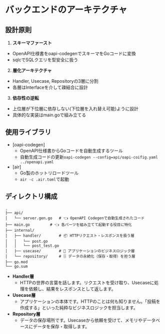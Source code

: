 # バックエンドのアーキテクチャ

## 設計原則
1. **スキーマファースト**
  - OpenAPI仕様書をoapi-codegenでスキーマをGoコードに変換
  - sqlcでSQLクエリを型安全に扱う
2. **層化アーキテクチャ**
  - Handler, Usecase, Repositoryの3層に分割
  - 各層はInterfaceを介して疎結合に設計
3. **依存性の逆転**
  - 上位層が下位層に依存しない(下位層を入れ替え可能)ように設計
  - 具体的な実装はmain.goで組み立てる

## 使用ライブラリ
- [oapi-codegen]
  - OpenAPI仕様書からGoコードを自動生成するツール
  - 自動生成コードの更新`oapi-codegen --config=api/oapi-coifig.yaml ../openapi.yaml`
- [air]
  - Go製のホットリロードツール
  - `air -c .air.toml`で起動

## ディレクトリ構成
```plaintext
.
├── api/
│   └── server.gen.go   # 👈 OpenAPI Codegenで自動生成されたコード
├── main.go         # 👈 各パーツを組み立てて起動する役目に特化
├── internal/
│   ├── handler/        # 📦 HTTPリクエスト・レスポンスを扱う層
│   │   └── post.go
│   │   └── post_test.go
│   ├── usecase/        # 🧠 アプリケーションのビジネスロジック層
│   └── repository/     # 🗄️ データの永続化（保存・取得）を担う層
├── go.mod
└── go.sum
```
* **Handler層**
  - HTTPの世界の言葉を話します。リクエストを受け取り、Usecaseに処理を依頼し、結果をレスポンスとして返します。
* **Usecase層** 
  - アプリケーションの本体です。HTTPのことは何も知りません。「投稿を作成する」といった純粋なビジネスロジックを担当します。
* **Repository層**
  - データの保存場所です。Usecaseから依頼を受けて、メモリやデータベースにデータを保存・取得します。  
